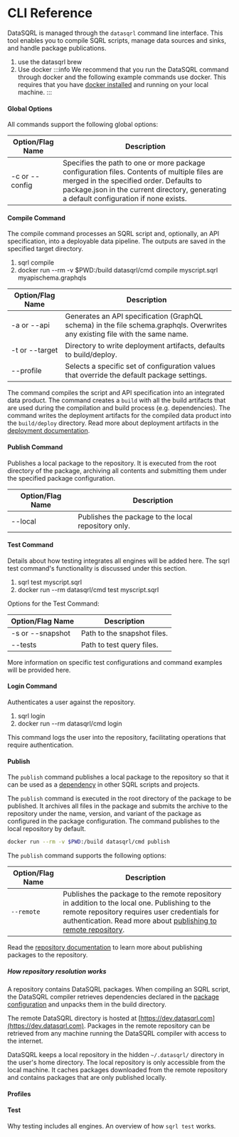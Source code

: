 # CLI Reference
<!-- -->
DataSQRL is managed through the `datasqrl` command line interface. This tool enables you to compile SQRL scripts, manage data sources and sinks, and handle package publications.

1. use the datasqrl brew
2. Use docker
   :::info
   We recommend that you run the DataSQRL command through docker and the following example commands use docker. This requires that you have [docker installed](https://docs.docker.com/get-docker/) and running on your local machine.
   :::

#### Global Options
All commands support the following global options:

|Option/Flag Name	|Description|
|--------------|---------------|
|-c or --config|	Specifies the path to one or more package configuration files. Contents of multiple files are merged in the specified order. Defaults to package.json in the current directory, generating a default configuration if none exists.|

#### Compile Command
The compile command processes an SQRL script and, optionally, an API specification, into a deployable data pipeline. The outputs are saved in the specified target directory.

1. sqrl compile
2. docker run --rm -v $PWD:/build datasqrl/cmd compile myscript.sqrl myapischema.graphqls

|Option/Flag Name|	Description|
|--------------|---------------|
|-a or --api	|Generates an API specification (GraphQL schema) in the file schema.graphqls. Overwrites any existing file with the same name.|
|-t or --target	|Directory to write deployment artifacts, defaults to build/deploy.|
|--profile|	Selects a specific set of configuration values that override the default package settings.|


The command compiles the script and API specification into an integrated data product. The command creates a `build` with all the build artifacts that are used during the compilation and build process (e.g. dependencies). The command writes the deployment artifacts for the compiled data product into the `build/deploy` directory. Read more about deployment artifacts in the [deployment documentation](../deploy/overview).

#### Publish Command
Publishes a local package to the repository. It is executed from the root directory of the package, archiving all contents and submitting them under the specified package configuration.


|Option/Flag Name|	Description|
|--------------|---------------|
|--local	|Publishes the package to the local repository only.|

#### Test Command
Details about how testing integrates all engines will be added here. The sqrl test command's functionality is discussed under this section.

1. sqrl test myscript.sqrl
2. docker run --rm datasqrl/cmd test myscript.sqrl

Options for the Test Command:

|Option/Flag Name|	Description|
|--------------|---------------|
|-s or --snapshot|	Path to the snapshot files.|
|--tests|	Path to test query files.|

More information on specific test configurations and command examples will be provided here.

#### Login Command

Authenticates a user against the repository.

1. sqrl login
2. docker run --rm datasqrl/cmd login

This command logs the user into the repository, facilitating operations that require authentication.

#### Publish

The `publish` command publishes a local package to the repository so that it can be used as a [dependency](../package-config#dependency) in other SQRL scripts and projects.

The `publish` command is executed in the root directory of the package to be published. It archives all files in the package and submits the archive to the repository under the name, version, and variant of the package as configured in the package configuration. The command publishes to the local repository by default.

```bash
docker run --rm -v $PWD:/build datasqrl/cmd publish
```

The `publish` command supports the following options:

| Option/Flag Name   | Description   |
|--------------|---------------|
| `--remote` | Publishes the package to the remote repository in addition to the local one. Publishing to the remote repository requires user credentials for authentication. Read more about [publishing to remote repository](../repository#publish-remote). |

Read the [repository documentation](../repository#publish) to learn more about publishing packages to the repository.

##### How repository resolution works

A repository contains DataSQRL packages. When compiling an SQRL script, the DataSQRL compiler retrieves dependencies declared in the [package configuration](../package-config#dependency) and unpacks them in the build directory.

The remote DataSQRL directory is hosted at [https://dev.datasqrl.com](https://dev.datasqrl.com). Packages in the remote repository can be retrieved from any machine running the DataSQRL compiler with access to the internet.

DataSQRL keeps a local repository in the hidden `~/.datasqrl/` directory in the user's home directory. The local repository is only accessible from the local machine. It caches packages downloaded from the remote repository and contains packages that are only published locally.

#### Profiles


#### Test
<!-- -->
Why testing includes all engines.
An overview of how `sqrl test` works.
